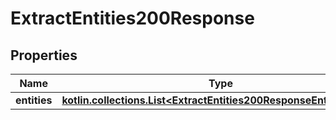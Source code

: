 
# ExtractEntities200Response

## Properties
| Name | Type | Description | Notes |
| ------------ | ------------- | ------------- | ------------- |
| **entities** | [**kotlin.collections.List&lt;ExtractEntities200ResponseEntitiesInner&gt;**](ExtractEntities200ResponseEntitiesInner.md) |  |  [optional] |



